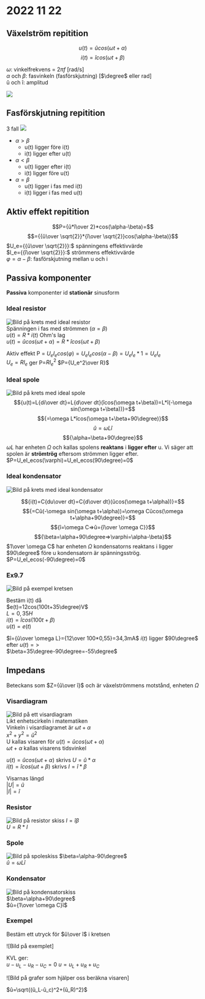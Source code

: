 # 2022 11 22

## Växelström repitition

$$u(t)=ûcos(\omega t+\alpha)$$
$$i(t)=îcos(\omega t+\beta)$$

$\omega$: vinkelfrekvens = $2\pi f$ [rad/s]  
$\alpha$ och $\beta$: fasvinkeln (fasförskjutning) [$\degree$ eller rad]  
û och î: amplitud

![ ](https://lh3.googleusercontent.com/AR1MLyTYhIiGpDLEjSLkl32D7MmLmVGHj2gDu1RqgsnfrCTs6P67VQ7Kq-L6QnBbtB4xDeAu-4LwK7Gs1qZaPnjTmEXFWzJktjCzTl_dzCpEvnPvS92vBaUF6l_0w1qk9LM75MWSGPw=w2400)

## Fasförskjutning repitition

3 fall
![ ](https://lh3.googleusercontent.com/zdQFlsqbjVEMG-Gjluw7Y6zBFmJ_o0XpDm9lSvGMS-ObbgAsgx-C_SGl9VIStfVCBo41eWcxbMc1sBUDQCdVSjrHZyR-s-nFNPDue4wFV5GyFzp198CDMYHZVBhig0L7mXPhWRPjC0Q=w2400)  

- $\alpha\gt\beta$
  - u(t) ligger före i(t)
  - i(t) ligger efter u(t)
- $\alpha\lt\beta$
  - u(t) ligger efter i(t)
  - i(t) ligger före u(t)
- $\alpha=\beta$
  - u(t) ligger i fas med i(t)
  - i(t) ligger i fas med u(t)

## Aktiv effekt repitition

$$P={û*î\over 2}*cos(\alpha-\beta)=$$
$$={{û\over \sqrt{2}}*{î\over \sqrt{2}}cos(\alpha-\beta)}$$
$U_e={{û\over \sqrt{2}}}:$ spänningens effektivvärde  
$I_e={{î\over \sqrt{2}}}:$ strömmens effektivvärde  
$\varphi=\alpha-\beta:$ fasförskjutning mellan u och i  

## Passiva komponenter

**Passiva** komponenter id **stationär** sinusform

### Ideal resistor

![Bild på krets med ideal resistor](https://lh3.googleusercontent.com/NV1oGrthoydLAlPTGS8bd_QmYJDd6d0ygqPdV5v6v7QUh5KKButd4MPWhf0V76yiEZmFI_SFyhI7HFrpPANLQ27OsTF1Fdfv79jSNvgXGZ4XP7TI4_V3kkRNlM761NOgEvT_lMHJeXo=w2400)  
Spänningen i fas med strömmen ($\alpha=\beta$)  
$u(t)=R*i(t)$ Ohm's lag  
$u(t)=ûcos(\omega t+\alpha)=R*îcos(\omega t+\beta)$

Aktiv effekt P = $U_eI_ecos(\varphi)=U_eI_ecos(\alpha-\beta)=U_eI_e*1=U_eI_e$  
$U_e=RI_e$ ger P=$RI_e^2$
$P={U_e^2\over R}$

### Ideal spole

![Bild på krets med ideal spole](https://lh3.googleusercontent.com/7k8zi-Y6F1byMsAokJ7miJLNXx8W2twqmVbHj_ujH4n4dOXAX3hzJh4R_eBoxKSSfjAcTVcOt3amPda76cM_wMGQJvTVzsDvnTf5QlsVgvINIj8DlvjZ4NtISsIiwHc1R-vLa24QKhg=w2400)  
$${u(t)=L{di\over dt}=L{d\over dt}(îcos(\omega t+\beta))=L*î(-\omega sin(\omega t+\beta))}=$$
$${=\omega L*îcos(\omega t+\beta+90\degree)}$$
$${û=\omega Lî}$$
$${\alpha=\beta+90\degree}$$
${\omega L}$ har enheten $\Omega$ och kallas spolens **reaktans**
i **ligger efter** u. Vi säger att spolen är **strömtrög** eftersom strömmen ligger efter.  
$P=U_eI_ecos(\varphi)=U_eI_ecos(90\degree)=0$

### Ideal kondensator

![Bild på krets med ideal kondensator](https://lh3.googleusercontent.com/8z4mFV59kkIRDB9eTwO3yHZUK1hcBCIS9AI1h6wRq7t02WiukjK3b9MVWhZCVTxQrrEYJEW_tbbc9z2o8q6dp-xc_yjtDRKv0KGaf-DklR3mlFlB4YYzBMlGO3zpI93g2yRSKqnoh1I=w2400)  

$${i(t)=C{du\over dt}=C{d\over dt}(ûcos(\omega t+\alpha))}=$$
$${=Cû(-\omega sin(\omega t+\alpha))=\omega Cûcos(\omega t+\alpha+90\degree)}=$$
$${î=\omega C=>û={î\over \omega C}}$$
$${\beta=\alpha+90\degree=>\varphi=\alpha-\beta}$$
$1\over \omega C$ har enheten $\Omega$ kondensatorns reaktans i ligger $90\degree$ före u kondensatorn är spänningsströg.  
$P=U_eI_ecos(-90\degree)=0$

### Ex9.7

![Bild på exempel kretsen](https://lh3.googleusercontent.com/p11cguCZyFdJ19cga911cZKtTfMZKdUxGfyYf6VTmCCRIDwKW9K2LXY-TeJv7nsQvJ9NGDpkbegK9rpbm_H8oQ4GkS73xChj0MM7MJFB0L1Lfc4Qy--kBe4zPiGf52gSoAbv-OTm4gw=w2400)  

Bestäm i(t) då  
$e(t)=12cos(100t+35\degree)V$  
$L=0,35H$  
$i(t)=îcos(100t+\beta)$  
$u(t)=e(t)$  

$î={û\over \omega L}={12\over 100*0,55}=34,3mA$
$i(t)$ ligger $90\degree$ efter $u(t)=>$  
$\beta=35\degree-90\degree=-55\degree$

## Impedans

Beteckans som $Z={û\over î}$ och är växelströmmens motstånd, enheten $\Omega$

### Visardiagram

![Bild på ett visardiagram](https://lh3.googleusercontent.com/4bb_HVrpLjoYRBaHDIGEdQ9F_rSXtkH8lC-RpP7-khWz3tFNBikF3VMg2RatoZsAR92Y56QW_9im3NGhtN1WxXFkkxTajZ29BQw-3QSS5Z4kO-V1lsrtuMhNpc1kfLcy0v7W8TeBqJs=w2400)  
Likt enhetscirkeln i matematiken  
Vinkeln i visardiagramet är $\omega t+\alpha$  
$x^2+y^2=û^2$  
U kallas visaren för $u(t)=ûcos(\omega t+\alpha)$  
$\omega t+\alpha$ kallas visarens tidsvinkel  

$u(t)=ûcos(\omega t+\alpha)$ skrivs $U={û*\alpha}$  
$i(t)=îcos(\omega t+\beta)$ skrivs $I={î*\beta}$

Visarnas längd  
$|U|=û$  
$|I|=î$  

### Resistor

![Bild på resistor skiss](https://lh3.googleusercontent.com/HNt7LnjoS04_WakesP7q14BoStVV1y7QQQW_2EyUoPoFhkbeblWvCUqXmvPdOnEYP5JE5GKUMrobILQrSkQtQbyL73Co1VnG2_nEnfgAW0xXdBIdrHceaPJCeyFRgnM9anwyuMrkQsY=w2400)
$I=î\beta$  
$U=R*I$  

### Spole

![Bild på spoleskiss](https://lh3.googleusercontent.com/N3RT5qLQKA8zPLnOmrtSPdqQgylrhVoWnJjCLNlJ-Z-GQTUKjFrnr-mLydwVBzmP-nWV67PI4M0A28DNI9sRgG61xV3XyWS4hPq1VT1PGsRlxpzQIfN6P4axlfVxgd7eHPU9QmjFA5I=w2400)
$\beta=\alpha-90\degree$  
$û=\omega Lî$

### Kondensator

![Bild på kondensatorskiss](https://lh3.googleusercontent.com/HdCR7OA_YakiNtOw86CLQ93tydfuBRJ-lV1zf_LlzoAGAKMsya0tMqhjRgus4kjoKbSl8FDBHNUoAiAhK7sCihTPYv8SR2_qrQBaG5j3Kshogq9beI9qbpBNCip0u0WnFgOMRdEexds=w2400)  
$\beta=\alpha+90\degree$  
$û={1\over \omega C}î$

### Exempel

Bestäm ett utryck för $û\over î$ i kretsen  

![Bild på exemplet]

KVL ger:  
$u-u_L-u_R-u_C=0$
$u=u_L+u_R+u_C$

![Bild på grafer som hjälper oss beräkna visaren]

$û=\sqrt{(û_L-û_c)^2+(û_R)^2}$
